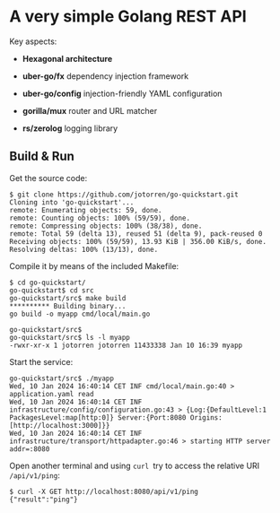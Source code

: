 # A very simple Golang REST API

Key aspects:

- **Hexagonal architecture**

- **uber-go/fx** dependency injection framework

- **uber-go/config** injection-friendly YAML configuration

- **gorilla/mux** router and URL matcher

- **rs/zerolog** logging library

## Build & Run

Get the source code:

```shell
$ git clone https://github.com/jotorren/go-quickstart.git
Cloning into 'go-quickstart'...
remote: Enumerating objects: 59, done.
remote: Counting objects: 100% (59/59), done.
remote: Compressing objects: 100% (38/38), done.
remote: Total 59 (delta 13), reused 51 (delta 9), pack-reused 0
Receiving objects: 100% (59/59), 13.93 KiB | 356.00 KiB/s, done.
Resolving deltas: 100% (13/13), done.
```

Compile it by means of the included Makefile:

```shell
$ cd go-quickstart/
go-quickstart$ cd src
go-quickstart/src$ make build
********** Building binary...
go build -o myapp cmd/local/main.go

go-quickstart/src$
go-quickstart/src$ ls -l myapp
-rwxr-xr-x 1 jotorren jotorren 11433338 Jan 10 16:39 myapp
```

Start the service:

```shell
go-quickstart/src$ ./myapp
Wed, 10 Jan 2024 16:40:14 CET INF cmd/local/main.go:40 > application.yaml read
Wed, 10 Jan 2024 16:40:14 CET INF infrastructure/config/configuration.go:43 > {Log:{DefaultLevel:1 PackagesLevel:map[http:0]} Server:{Port:8080 Origins:[http://localhost:3000]}}
Wed, 10 Jan 2024 16:40:14 CET INF infrastructure/transport/httpadapter.go:46 > starting HTTP server addr=:8080
```

Open another terminal and using `curl `try to access the relative URI `/api/v1/ping`:

```shell
$ curl -X GET http://localhost:8080/api/v1/ping
{"result":"ping"} 
```
